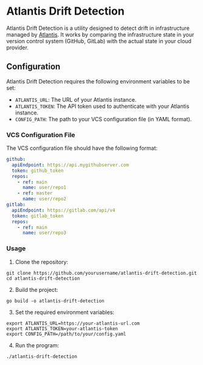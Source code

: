 # Atlantis Drift Detection

Atlantis Drift Detection is a utility designed to detect drift in infrastructure managed by [Atlantis](https://www.runatlantis.io/). It works by comparing the infrastructure state in your version control system (GitHub, GitLab) with the actual state in your cloud provider.

## Configuration

Atlantis Drift Detection requires the following environment variables to be set:

- `ATLANTIS_URL`: The URL of your Atlantis instance.
- `ATLANTIS_TOKEN`: The API token used to authenticate with your Atlantis instance.
- `CONFIG_PATH`: The path to your VCS configuration file (in YAML format).

### VCS Configuration File

The VCS configuration file should have the following format:

```yaml
github:
  apiEndpoint: https://api.mygithubserver.com
  token: github_token
  repos:
    - ref: main
      name: user/repo1
    - ref: master
      name: user/repo2
gitlab:
  apiEndpoint: https://gitlab.com/api/v4
  token: gitlab_token
  repos:
    - ref: main
      name: user/repo3
```

### Usage

1. Clone the repository:
```
git clone https://github.com/yourusername/atlantis-drift-detection.git
cd atlantis-drift-detection
```

2. Build the project:
```
go build -o atlantis-drift-detection
```
3. Set the required environment variables:
```
export ATLANTIS_URL=https://your-atlantis-url.com
export ATLANTIS_TOKEN=your-atlantis-token
export CONFIG_PATH=/path/to/your/config.yaml
```

4. Run the program:
```
./atlantis-drift-detection
```

